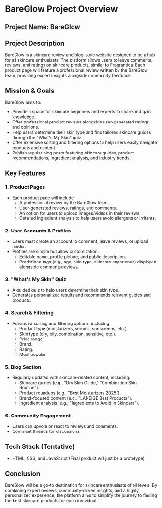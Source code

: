# BareGlow Project Overview

## Project Name: BareGlow

## Project Description

BareGlow is a skincare review and blog-style website designed to be a hub for all skincare enthusiasts. The platform allows users to leave comments, reviews, and ratings on skincare products, similar to Fragrantica. Each product page will feature a professional review written by the BareGlow team, providing expert insights alongside community feedback.

## Mission & Goals

BareGlow aims to:

- Provide a space for skincare beginners and experts to share and gain knowledge.
- Offer professional product reviews alongside user-generated ratings and opinions.
- Help users determine their skin type and find tailored skincare guides through the "What's My Skin" quiz.
- Offer extensive sorting and filtering options to help users easily navigate products and content.
- Publish regular blog posts featuring skincare guides, product recommendations, ingredient analysis, and industry trends.

## Key Features

### **1. Product Pages**

- Each product page will include:
  - A professional review by the BareGlow team.
  - User-generated reviews, ratings, and comments.
  - An option for users to upload images/videos in their reviews.
  - Detailed ingredient analysis to help users avoid allergens or irritants.

### **2. User Accounts & Profiles**

- Users must create an account to comment, leave reviews, or upload media.
- Profiles are simple but allow customization:
  - Editable name, profile picture, and public description.
  - Predefined tags (e.g., age, skin type, skincare experience) displayed alongside comments/reviews.

### **3. "What's My Skin" Quiz**

- A guided quiz to help users determine their skin type.
- Generates personalized results and recommends relevant guides and products.

### **4. Search & Filtering**

- Advanced sorting and filtering options, including:
  - Product type (moisturizers, serums, sunscreens, etc.).
  - Skin type (dry, oily, combination, sensitive, etc.).
  - Price range.
  - Brand.
  - Rating.
  - Most popular.

### **5. Blog Section**

- Regularly updated with skincare-related content, including:
  - Skincare guides (e.g., "Dry Skin Guide," "Combination Skin Routine").
  - Product roundups (e.g., "Best Moisturizers 2025").
  - Brand-focused content (e.g., "LANEIGE Best Products").
  - Ingredient analysis (e.g., "Ingredients to Avoid in Skincare").

### **6. Community Engagement**

- Users can upvote or react to reviews and comments.
- Comment threads for discussions.

## Tech Stack (Tentative)

- HTML, CSS, and JavaScript (Final product will just be a prototype)

## Conclusion

BareGlow will be a go-to destination for skincare enthusiasts of all levels. By combining expert reviews, community-driven insights, and a highly personalized experience, the platform aims to simplify the journey to finding the best skincare products for each individual.
